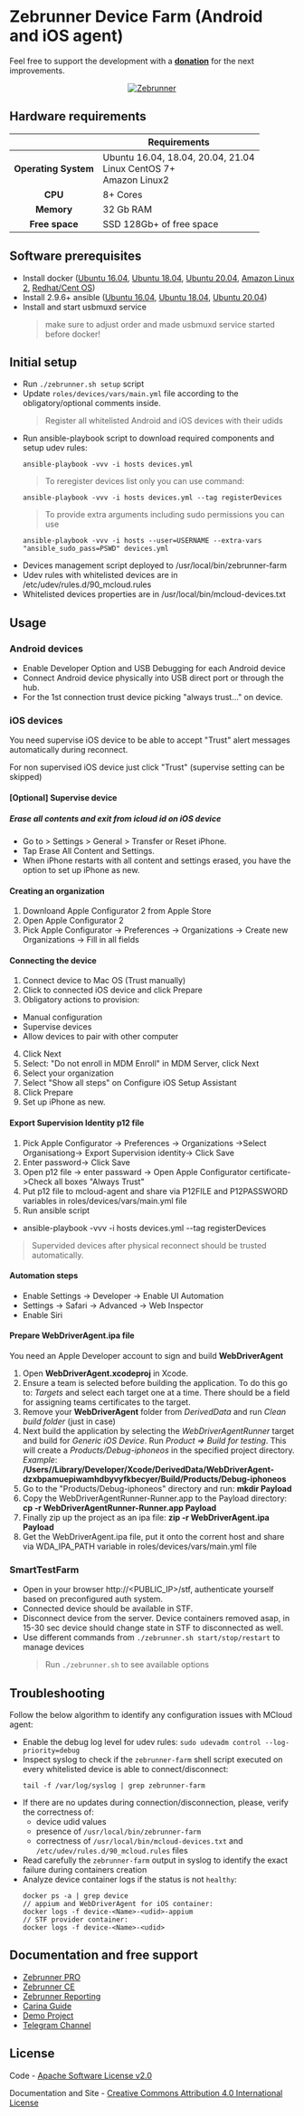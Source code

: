 Zebrunner Device Farm (Android and iOS agent)
==================

Feel free to support the development with a [**donation**](https://www.paypal.com/donate?hosted_button_id=JLQ4U468TWQPS) for the next improvements.

<p align="center">
  <a href="https://zebrunner.com/"><img alt="Zebrunner" src="https://github.com/zebrunner/zebrunner/raw/master/docs/img/zebrunner_intro.png"></a>
</p>

## Hardware requirements

|                         	| Requirements                                                     	|
|:-----------------------:	|------------------------------------------------------------------	|
| <b>Operating System</b> 	| Ubuntu 16.04, 18.04, 20.04, 21.04 <br>Linux CentOS 7+<br>Amazon Linux2|
| <b>       CPU      </b> 	| 8+ Cores                                                         	|
| <b>      Memory    </b> 	| 32 Gb RAM                                                        	|
| <b>    Free space  </b> 	| SSD 128Gb+ of free space                                         	|

## Software prerequisites
* Install docker ([Ubuntu 16.04](https://www.digitalocean.com/community/tutorials/how-to-install-and-use-docker-on-ubuntu-16-04), [Ubuntu 18.04](https://www.digitalocean.com/community/tutorials/how-to-install-and-use-docker-on-ubuntu-18-04), [Ubuntu 20.04](https://www.digitalocean.com/community/tutorials/how-to-install-and-use-docker-on-ubuntu-20-04), [Amazon Linux 2](https://docs.aws.amazon.com/AmazonECS/latest/developerguide/docker-basics.html), [Redhat/Cent OS](https://www.cyberciti.biz/faq/install-use-setup-docker-on-rhel7-centos7-linux/))
* Install 2.9.6+ ansible ([Ubuntu 16.04](https://www.digitalocean.com/community/tutorials/how-to-install-and-configure-ansible-on-ubuntu-16-04), [Ubuntu 18.04](https://www.digitalocean.com/community/tutorials/how-to-install-and-configure-ansible-on-ubuntu-18-04), [Ubuntu 20.04](https://www.digitalocean.com/community/tutorials/how-to-install-and-configure-ansible-on-ubuntu-20-04))
* Install and start usbmuxd service
  > make sure to adjust order and made usbmuxd service started before docker!

## Initial setup
* Run `./zebrunner.sh setup` script
* Update `roles/devices/vars/main.yml` file according to the obligatory/optional comments inside.
  > Register all whitelisted Android and iOS devices with their udids
* Run ansible-playbook script to download required components and setup udev rules:
  ```
  ansible-playbook -vvv -i hosts devices.yml
  ```
  > To reregister devices list only you can use command:
  ```
  ansible-playbook -vvv -i hosts devices.yml --tag registerDevices
  ```
  > To provide extra arguments including sudo permissions you can use
  ```
  ansible-playbook -vvv -i hosts --user=USERNAME --extra-vars "ansible_sudo_pass=PSWD" devices.yml
  ```
 * Devices management script deployed to /usr/local/bin/zebrunner-farm
 * Udev rules with whitelisted devices are in /etc/udev/rules.d/90_mcloud.rules
 * Whitelisted devices properties are in /usr/local/bin/mcloud-devices.txt
   
## Usage

### Android devices
* Enable Developer Option and USB Debugging for each Android device
* Connect Android device physically into USB direct port or through the hub.
* For the 1st connection trust device picking "always trust..." on device.

### iOS devices

You need supervise iOS device to be able to accept "Trust" alert messages automatically during reconnect.

For non supervised iOS device just click "Trust" (supervise setting can be skipped)

#### [Optional] Supervise device 

 ##### Erase all contents and exit from icloud id on iOS device

- Go to > Settings > General > Transfer or Reset iPhone.
- Tap Erase All Content and Settings.
- When iPhone restarts with all content and settings erased, you have the option to set up iPhone as new.
  
 #### Creating an organization
  
1. Downloand Apple Configurator 2 from Apple Store
2. Open Apple Configurator 2
3. Pick Apple Configurator -> Preferences -> Organizations -> Create new Organizations
   -> Fill in all fields
   
   
 #### Connecting the device
 
1. Connect device to Mac OS (Trust manually)  
2. Click to connected iOS device and click Prepare
3. Obligatory actions to provision:
- Manual configuration
- Supervise devices
- Allow devices to pair with other computer
4. Click Next
5. Select: "Do not enroll in MDM Enroll"  in MDM Server, click Next
6. Select your organization
7. Select "Show all steps" on Configure iOS Setup Assistant
8. Click Prepare
9. Set up iPhone as new.

####  Export Supervision Identity p12 file

1. Pick Apple Configurator -> Preferences -> Organizations ->Select Organisationg-> Export Supervision identity-> Click Save
2. Enter password-> Click Save
3. Open p12 file -> enter passward -> Open Apple Configurator certificate->Сheck all boxes "Always Trust"
4. Put p12 file to mcloud-agent and share via P12FILE and P12PASSWORD variables in roles/devices/vars/main.yml file
5. Run ansible script 
 - ansible-playbook -vvv -i hosts devices.yml --tag registerDevices
> Supervided devices after physical reconnect should be trusted automatically.


#### Automation steps

* Enable Settings -> Developer -> Enable UI Automation
* Settings -> Safari -> Advanced -> Web Inspector
* Enable Siri


#### Prepare WebDriverAgent.ipa file

You need an Apple Developer account to sign and build **WebDriverAgent**

1. Open **WebDriverAgent.xcodeproj** in Xcode.
2. Ensure a team is selected before building the application. To do this go to: *Targets* and select each target one at a time. There should be a field for assigning teams certificates to the target.
3. Remove your **WebDriverAgent** folder from *DerivedData* and run *Clean build folder* (just in case)
4. Next build the application by selecting the *WebDriverAgentRunner* target and build for *Generic iOS Device*. Run *Product => Build for testing*. This will create a *Products/Debug-iphoneos* in the specified project directory.  
 *Example*: **/Users/<username>/Library/Developer/Xcode/DerivedData/WebDriverAgent-dzxbpamuepiwamhdbyvyfkbecyer/Build/Products/Debug-iphoneos**
5. Go to the "Products/Debug-iphoneos" directory and run:
 **mkdir Payload**
6. Copy the WebDriverAgentRunner-Runner.app to the Payload directory:
 **cp -r WebDriverAgentRunner-Runner.app Payload**
7. Finally zip up the project as an ipa file:
 **zip -r WebDriverAgent.ipa Payload**
8. Get the WebDriverAgent.ipa file, put it onto the corrent host and share via WDA_IPA_PATH variable in roles/devices/vars/main.yml file


### SmartTestFarm
* Open in your browser http://<PUBLIC_IP>/stf, authenticate yourself based on preconfigured auth system.
* Connected device should be available in STF.
* Disconnect device from the server. Device containers removed asap, in 15-30 sec device should change state in STF to disconnected as well.
* Use different commands from `./zebrunner.sh start/stop/restart` to manage devices
  > Run `./zebrunner.sh` to see available options

## Troubleshooting
Follow the below algorithm to identify any configuration issues with MCloud agent:
* Enable the debug log level for udev rules: `sudo udevadm control --log-priority=debug`
* Inspect syslog to check if the `zebrunner-farm` shell script executed on every whitelisted device is able to connect/disconnect:
  ```
  tail -f /var/log/syslog | grep zebrunner-farm
  ```
* If there are no updates during connection/disconnection, please, verify the correctness of:
  * device udid values
  * presence of `/usr/local/bin/zebrunner-farm`
  * correctness of `/usr/local/bin/mcloud-devices.txt` and `/etc/udev/rules.d/90_mcloud.rules` files
* Read carefully the `zebrunner-farm` output in syslog to identify the exact failure during containers creation
* Analyze device container logs if the status is not `healthy`:
  ```
  docker ps -a | grep device
  // appium and WebDriverAgent for iOS container:
  docker logs -f device-<Name>-<udid>-appium
  // STF provider container:
  docker logs -f device-<Name>-<udid>
  ```

## Documentation and free support
* [Zebrunner PRO](https://zebrunner.com)
* [Zebrunner CE](https://zebrunner.github.io/community-edition)
* [Zebrunner Reporting](https://zebrunner.com/documentation)
* [Carina Guide](http://zebrunner.github.io/carina)
* [Demo Project](https://github.com/zebrunner/carina-demo)
* [Telegram Channel](https://t.me/zebrunner)

## License
Code - [Apache Software License v2.0](http://www.apache.org/licenses/LICENSE-2.0)

Documentation and Site - [Creative Commons Attribution 4.0 International License](http://creativecommons.org/licenses/by/4.0/deed.en_US)

